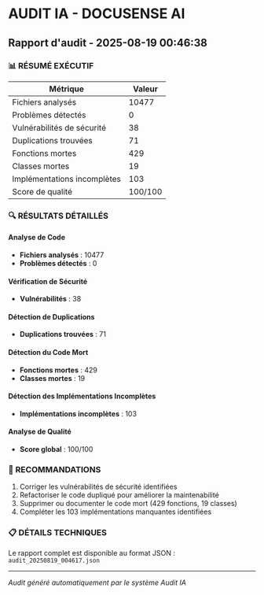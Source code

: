 # AUDIT IA - DOCUSENSE AI
## Rapport d'audit - 2025-08-19 00:46:38

### 📊 RÉSUMÉ EXÉCUTIF

| Métrique | Valeur |
|----------|--------|
| Fichiers analysés | 10477 |
| Problèmes détectés | 0 |
| Vulnérabilités de sécurité | 38 |
| Duplications trouvées | 71 |
| Fonctions mortes | 429 |
| Classes mortes | 19 |
| Implémentations incomplètes | 103 |
| Score de qualité | 100/100 |

### 🔍 RÉSULTATS DÉTAILLÉS

#### Analyse de Code
- **Fichiers analysés** : 10477
- **Problèmes détectés** : 0

#### Vérification de Sécurité
- **Vulnérabilités** : 38

#### Détection de Duplications
- **Duplications trouvées** : 71

#### Détection du Code Mort
- **Fonctions mortes** : 429
- **Classes mortes** : 19

#### Détection des Implémentations Incomplètes
- **Implémentations incomplètes** : 103

#### Analyse de Qualité
- **Score global** : 100/100

### 🎯 RECOMMANDATIONS

1. Corriger les vulnérabilités de sécurité identifiées
2. Refactoriser le code dupliqué pour améliorer la maintenabilité
3. Supprimer ou documenter le code mort (429 fonctions, 19 classes)
4. Compléter les 103 implémentations manquantes identifiées

### 📋 DÉTAILS TECHNIQUES

Le rapport complet est disponible au format JSON : `audit_20250819_004617.json`

---
*Audit généré automatiquement par le système Audit IA*
